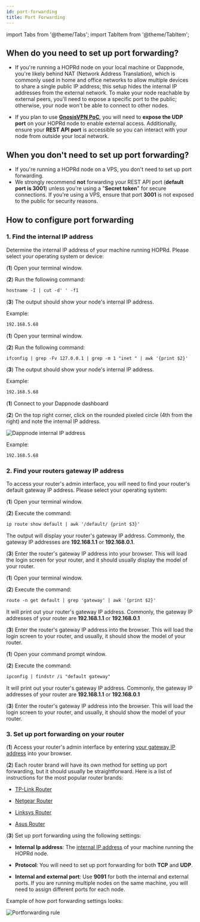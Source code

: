 ```yaml
---
id: port-forwarding
title: Port Forwarding
---
```


import Tabs from '@theme/Tabs';
import TabItem from '@theme/TabItem';

## When do you need to set up port forwarding?

- If you're running a HOPRd node on your local machine or Dappnode, you're likely behind NAT (Network Address Translation), which is commonly used in home and office networks to allow multiple devices to share a single public IP address; this setup hides the internal IP addresses from the external network. To make your node reachable by external peers, you'll need to expose a specific port to the public; otherwise, your node won't be able to connect to other nodes.

- If you plan to use **[GnosisVPN PoC](https://gnosisvpn.com)**, you will need to **expose the UDP port** on your HOPRd node to enable external access. Additionally, ensure your **REST API port** is accessible so you can interact with your node from outside your local network.

## When you don't need to set up port forwarding?

- If you're running a HOPRd node on a VPS, you don't need to set up port forwarding.
- We strongly recommend **not** forwarding your REST API port (**default port is 3001**) unless you're using a "**Secret token**" for secure connections. If you're using a VPS, ensure that port **3001** is not exposed to the public for security reasons.

## How to configure port forwarding

### 1. Find the internal IP address

Determine the internal IP address of your machine running HOPRd. Please select your operating system or device:

<Tabs queryString="port_forwarding">
<TabItem value="linux" label="Linux">

(**1**) Open your terminal window.

(**2**) Run the following command:

```md
hostname -I | cut -d' ' -f1
```

(**3**) The output should show your node's internal IP address.

Example:

```md
192.168.5.68
``` 
</TabItem>
<TabItem value="macos" label="macOS">

(**1**) Open your terminal window.

(**2**) Run the following command:

```md
ifconfig | grep -Fv 127.0.0.1 | grep -m 1 "inet " | awk '{print $2}'
```

(**3**) The output should show your node's internal IP address.

Example:

```md
192.168.5.68
```
</TabItem>
<TabItem value="dappnode" label="Dappnode">

(**1**) Connect to your Dappnode dashboard

(**2**) On the top right corner, click on the rounded pixeled circle (4th from the right) and note the internal IP address.

![Dappnode internal IP address](/img/node/dappnode-internal-ip.png)

Example:

```md
192.168.5.68
```
</TabItem>
</Tabs>

### 2. Find your routers gateway IP address

To access your router's admin interface, you will need to find your router's default gateway IP address. Please select your operating system:

<Tabs queryString="router_gateway">

<TabItem value="linux" label="Linux">

(**1**) Open your terminal window.

(**2**) Execute the command: 

```md
ip route show default | awk '/default/ {print $3}'
```

The output will display your router's gateway IP address. Commonly, the gateway IP addresses are **192.168.1.1** or **192.168.0.1**.

(**3**) Enter the router's gateway IP address into your browser. This will load the login screen for your router, and it should usually display the model of your router.

</TabItem>
<TabItem value="macos" label="macOS">

(**1**) Open your terminal window.

(**2**) Execute the command: 

```md
route -n get default | grep 'gateway' | awk '{print $2}'
```

It will print out your router's gateway IP address. Commonly, the gateway IP addresses of your router are **192.168.1.1** or **192.168.0.1**

(**3**) Enter the router's gateway IP address into the browser. This will load the login screen to your router, and usually, it should show the model of your router.

</TabItem>
<TabItem value="windows" label="Windows">

(**1**) Open your command prompt window.

(**2**) Execute the command: 

```md
ipconfig | findstr /i "default gateway"
```

It will print out your router's gateway IP address. Commonly, the gateway IP addresses of your router are **192.168.1.1** or **192.168.0.1**

(**3**) Enter the router's gateway IP address into the browser. This will load the login screen to your router, and usually, it should show the model of your router.

</TabItem>
</Tabs> 

### 3. Set up port forwarding on your router

(**1**) Access your router's admin interface by entering [your gateway IP address](./port-forwarding.md#2-find-your-routers-gateway-ip-address) into your browser.

(**2**) Each router brand will have its own method for setting up port forwarding, but it should usually be straightforward. Here is a list of instructions for the most popular router brands:

- [TP-Link Router](https://www.tp-link.com/us/support/faq/134/)

- [Netgear Router](https://kb.netgear.com/24290/How-do-I-add-a-custom-port-forwarding-service-on-my-NETGEAR-router)

- [Linksys Router](https://www.linksys.com/dk/support-article/?articleNum=138535)

- [Asus Router](https://www.asus.com/support/FAQ/1037906/)

(**3**) Set up port forwarding using the following settings:

- **Internal Ip address**: The [internal IP address](./port-forwarding.md#1-find-the-internal-ip-address) of your machine running the HOPRd node.

- **Protocol**: You will need to set up port forwarding for both **TCP** and **UDP**.

- **Internal and external port**: Use **9091** for both the internal and external ports. If you are running multiple nodes on the same machine, you will need to assign different ports for each node.

Example of how port forwarding settings looks:

![Portforwarding rule](/img/node/asus-port-forwarding.png)